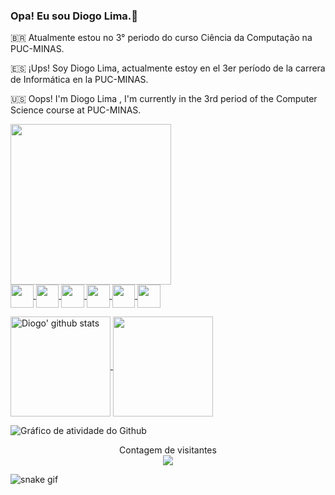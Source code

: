 ### Opa! Eu sou Diogo Lima.👋
<p> 🇧🇷 Atualmente estou no 3° periodo do curso Ciência da Computação na PUC-MINAS. </p>
<p> 🇪🇸 ¡Ups! Soy Diogo Lima, actualmente estoy en el 3er período de la carrera de Informática en la PUC-MINAS.</p>
<p> 🇺🇸 Oops! I'm Diogo Lima , I'm currently in the 3rd period of the Computer Science course at PUC-MINAS.</p>

<a href="https://github.com/DiogoLima11">
  <img height = 257 align="center" src="https://cdn.discordapp.com/attachments/961328850262958120/1082373985548910632/gif-diogo.gif" />
</a><br>

<a href="https://www.instagram.com/diogo_puyol/">
  <img height = 36.7 align="center" src="https://img.shields.io/badge/Instagram-E4405F?style=for-the-badge&logo=instagram&logoColor=white"/>
</a>

<a href="https://steamcommunity.com/profiles/76561199164311924/">
  <img height = 36.7 align="center" src="https://img.shields.io/badge/Steam-000000?style=for-the-badge&logo=steam&logoColor=white"/>
</a>


<a href="https://www.youtube.com/channel/UCawq4kIOEEvQLzE9LGAQUQQ">
  <img height = 36.7 align="center" src="https://img.shields.io/badge/YouTube-FF0000?style=for-the-badge&logo=youtube&logoColor=white"/>
</a>


<a href="https://www.twitch.tv/puyol_games">
  <img height = 36.7 align="center" src="https://img.shields.io/badge/Twitch-9146FF?style=for-the-badge&logo=twitch&logoColor=white"/>
</a>

<a href="https://www.linkedin.com/in/diogo-lima-891aa6264">
  <img height = 36.7 align="center" src="https://img.shields.io/badge/LinkedIn-0077B5?style=for-the-badge&logo=linkedin&logoColor=white"/>
</a>

<a href="mailto:diogopuyollima011@gmail.com">
  <img height = 36.7 align="center" src="https://img.shields.io/badge/Gmail-D14836?style=for-the-badge&logo=gmail&logoColor=white"/>
</a><br>

<p></p>

<a href="https://github.com/diogolima11">
  <img height = 160 align="center" src="https://github-readme-stats.vercel.app/api?username=diogolima11&show_icons=true&theme=radical" alt="Diogo' github stats" />
</a>

<a href="https://github.com/DiogoLima11">
  <img height = 160 align="center" src="https://github-readme-stats.vercel.app/api/top-langs/?username=diogolima11&layout=compact&theme=radical" />
</a>

<p></p>

![ Gráfico de atividade do Github ](https://github-readme-activity-graph.cyclic.app/graph?username=DiogoLima11&theme=synthwave&bg_color=141321&title_color=f34b7d&icon_color=f34b7d&text_color=f34b7d)

<p align="center">
  Contagem de visitantes<br>
  <img src="https://profile-counter.glitch.me/diogolima11/count.svg" />
</p>


![snake gif](https://github.com/DiogoLima11/DiogoLLima11/blob/output/github-contribution-grid-snake.svg)
